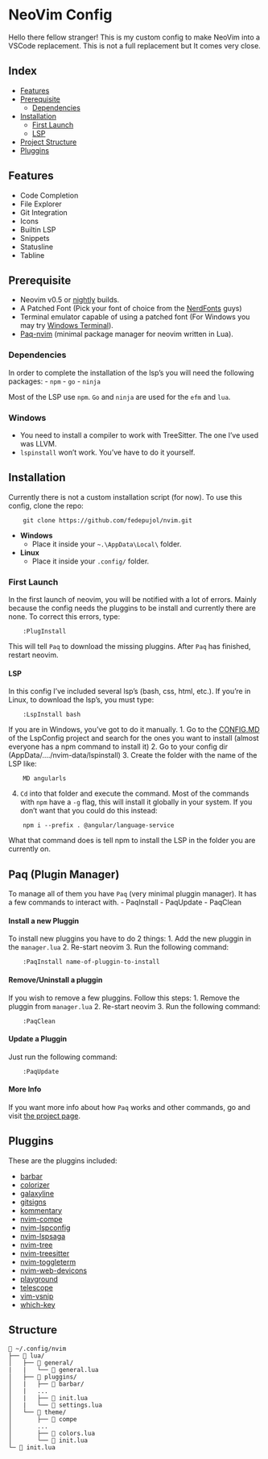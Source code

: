# NeoVim Config

Hello there fellow stranger! This is my custom config to make NeoVim
into a VSCode replacement. This is not a full replacement but It comes
very close.

## Index

-   [Features](#features)
-   [Prerequisite](#prerequisite)
    -   [Dependencies](#dependencies)
-   [Installation](#installation)
    -   [First Launch](#first-launch)
    -   [LSP](#lsp)
-   [Project Structure](#structure)
-   [Pluggins](#pluggins)

## Features

-   Code Completion
-   File Explorer
-   Git Integration
-   Icons
-   Builtin LSP
-   Snippets
-   Statusline
-   Tabline

## Prerequisite

-   Neovim v0.5 or [nightly](https://github.com/neovim/neovim/releases)
    builds.
-   A Patched Font (Pick your font of choice from the
    [NerdFonts](https://github.com/ryanoasis/nerd-fonts) guys)
-   Terminal emulator capable of using a patched font (For Windows you
    may try [Windows Terminal](https://github.com/Microsoft/Terminal)).
-   [Paq-nvim](https://github.com/savq/paq-nvim) (minimal package
    manager for neovim written in Lua).

### Dependencies

In order to complete the installation of the lsp’s you will need the
following packages: - `npm` - `go` - `ninja`

Most of the LSP use `npm`. `Go` and `ninja` are used for the `efm` and
`lua`.

### Windows

-   You need to install a compiler to work with TreeSitter. The one I’ve
    used was LLVM.
-   `lspinstall` won’t work. You’ve have to do it yourself.

## Installation

Currently there is not a custom installation script (for now). To use
this config, clone the repo:

```
    git clone https://github.com/fedepujol/nvim.git 
```

-   **Windows**
    -   Place it inside your `~.\AppData\Local\` folder.
-   **Linux**
    -   Place it inside your `.config/` folder.

### First Launch

In the first launch of neovim, you will be notified with a lot of
errors. Mainly because the config needs the pluggins to be install and
currently there are none. To correct this errors, type:

```
    :PlugInstall
```

This will tell `Paq` to download the missing pluggins. After `Paq` has
finished, restart neovim.

#### LSP

In this config I’ve included several lsp’s (bash, css, html, etc.). If
you’re in Linux, to download the lsp’s, you must type:

```
    :LspInstall bash
```

If you are in Windows, you’ve got to do it manually. 1. Go to the
[CONFIG.MD]() of the LspConfig project and search for the ones you want
to install (almost everyone has a npm command to install it) 2. Go to
your config dir (AppData/…./nvim-data/lspinstall) 3. Create the folder
with the name of the LSP like:

```
    MD angularls
```

4.  `Cd` into that folder and execute the command. Most of the commands
    with `npm` have a `-g` flag, this will install it globally in your
    system. If you don’t want that you could do this instead:

```
    npm i --prefix . @angular/language-service
```

What that command does is tell npm to install the LSP in the folder you
are currently on.

## Paq (Plugin Manager)

To manage all of them you have `Paq` (very minimal pluggin manager). It
has a few commands to interact with. - PaqInstall - PaqUpdate - PaqClean

#### Install a new Pluggin

To install new pluggins you have to do 2 things: 1. Add the new pluggin
in the `manager.lua` 2. Re-start neovim 3. Run the following command:

```
    :PaqInstall name-of-pluggin-to-install
```

#### Remove/Uninstall a pluggin

If you wish to remove a few pluggins. Follow this steps: 1. Remove the
pluggin from `manager.lua` 2. Re-start neovim 3. Run the following
command:

```
    :PaqClean
```

#### Update a Pluggin

Just run the following command:

```
    :PaqUpdate
```

#### More Info

If you want more info about how `Paq` works and other commands, go and
visit [the project page](https://github.com/savq/paq-nvim).

## Pluggins

These are the pluggins included:

-   [barbar](https://github.com/romgrk/barbar.nvim)
-   [colorizer](https://github.com/norcalli/nvim-colorizer.lua)
-   [galaxyline](https://github.com/glepnir/galaxyline.nvim)
-   [gitsigns](https://github.com/lewis6991/gitsigns.nvim)
-   [kommentary](https://github.com/b3nj5m1n/kommentary)
-   [nvim-compe](https://github.com/hrsh7th/nvim-compe)
-   [nvim-lspconfig](https://github.com/kabouzeid/nvim-lspinstall)
-   [nvim-lspsaga](https://github.com/glepnir/nvim-lspsaga)
-   [nvim-tree](https://github.com/lewis6991/nvim-tree.lua)
-   [nvim-treesitter](https://github.com/nvim-treesitter/nvim-treesitter)
-   [nvim-toggleterm](https://github.com/akinsho/nvim-toggleterm.lua)
-   [nvim-web-devicons](https://github.com/norcalli/nvim-web-devicons)
-   [playground](https://github.com/nvim-treesitter/playground)
-   [telescope](https://github.com/nvim-telescope/teslecope.nvim)
-   [vim-vsnip](https://github.com/hrsh7th/vim-vsnip)
-   [which-key](https://github.com/folke/which-key.nvim)

## Structure

``` text
📁 ~/.config/nvim
├── 📁 lua/
│   ├── 📁 general/
|   |   └── 📝 general.lua
│   ├── 📁 pluggins/
│   |   ├── 📁 barbar/
│   |   ...
│   |   ├── 📝 init.lua
│   |   └── 📝 settings.lua
│   └── 📁 theme/
│       ├── 📁 compe
│       ...
│       ├── 📝 colors.lua
│       └── 📝 init.lua
└─ 📝 init.lua
```
